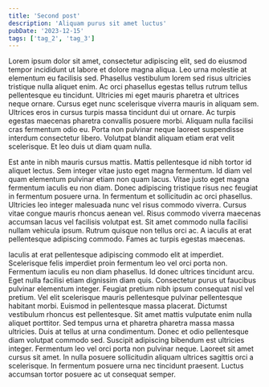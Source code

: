 ```yaml
---
title: 'Second post'
description: 'Aliquam purus sit amet luctus'
pubDate: '2023-12-15'
tags: ['tag_2', 'tag_3']
---
```


Lorem ipsum dolor sit amet, consectetur adipiscing elit, sed do eiusmod tempor incididunt ut labore et dolore magna
aliqua. Leo urna molestie at elementum eu facilisis sed. Phasellus vestibulum lorem sed risus ultricies tristique nulla
aliquet enim. Ac orci phasellus egestas tellus rutrum tellus pellentesque eu tincidunt. Ultricies mi eget mauris
pharetra et ultrices neque ornare. Cursus eget nunc scelerisque viverra mauris in aliquam sem. Ultrices eros in cursus
turpis massa tincidunt dui ut ornare. Ac turpis egestas maecenas pharetra convallis posuere morbi. Aliquam nulla
facilisi cras fermentum odio eu. Porta non pulvinar neque laoreet suspendisse interdum consectetur libero. Volutpat
blandit aliquam etiam erat velit scelerisque. Et leo duis ut diam quam nulla.

Est ante in nibh mauris cursus mattis. Mattis pellentesque id nibh tortor id aliquet lectus. Sem integer vitae justo
eget magna fermentum. Id diam vel quam elementum pulvinar etiam non quam lacus. Vitae justo eget magna fermentum iaculis
eu non diam. Donec adipiscing tristique risus nec feugiat in fermentum posuere urna. In fermentum et sollicitudin ac
orci phasellus. Ultricies leo integer malesuada nunc vel risus commodo viverra. Cursus vitae congue mauris rhoncus
aenean vel. Risus commodo viverra maecenas accumsan lacus vel facilisis volutpat est. Sit amet commodo nulla facilisi
nullam vehicula ipsum. Rutrum quisque non tellus orci ac. A iaculis at erat pellentesque adipiscing commodo. Fames ac
turpis egestas maecenas.

Iaculis at erat pellentesque adipiscing commodo elit at imperdiet. Scelerisque felis imperdiet proin fermentum leo vel
orci porta non. Fermentum iaculis eu non diam phasellus. Id donec ultrices tincidunt arcu. Eget nulla facilisi etiam
dignissim diam quis. Consectetur purus ut faucibus pulvinar elementum integer. Feugiat pretium nibh ipsum consequat nisl
vel pretium. Vel elit scelerisque mauris pellentesque pulvinar pellentesque habitant morbi. Euismod in pellentesque
massa placerat. Dictumst vestibulum rhoncus est pellentesque. Sit amet mattis vulputate enim nulla aliquet porttitor.
Sed tempus urna et pharetra pharetra massa massa ultricies. Duis at tellus at urna condimentum. Donec et odio
pellentesque diam volutpat commodo sed. Suscipit adipiscing bibendum est ultricies integer. Fermentum leo vel orci porta
non pulvinar neque. Laoreet sit amet cursus sit amet. In nulla posuere sollicitudin aliquam ultrices sagittis orci a
scelerisque. In fermentum posuere urna nec tincidunt praesent. Luctus accumsan tortor posuere ac ut consequat semper.
